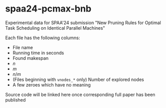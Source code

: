 # spaa24-pcmax-bnb
Experimental data for SPAA'24 submission "New Pruning Rules for Optimal Task Scheduling on Identical Parallel Machines"

Each file has the following columns:
* File name
* Running time in seconds
* Found makespan
* $n$
* $m$
* $n/m$
* (Files beginning with `vnodes_*` only) Number of explored nodes
* A few zeroes which have no meaning

Source code will be linked here once corresponding full paper has been published
